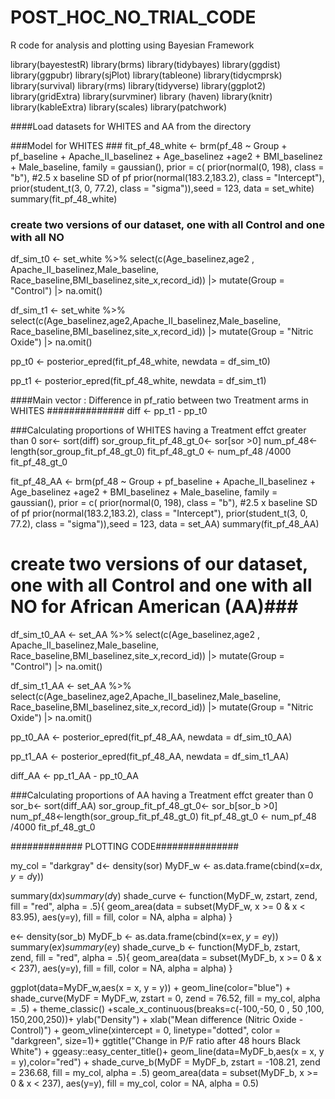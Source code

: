 # POST_HOC_NO_TRIAL_CODE
R code for analysis and plotting using Bayesian Framework


library(bayestestR)
library(brms)
library(tidybayes)
library(ggdist)
library(ggpubr)
library(sjPlot)
library(tableone)
library(tidycmprsk)
library(survival)
library(rms)
library(tidyverse)
library(ggplot2)
library(gridExtra)
library(survminer)
library (haven)
library(knitr)
library(kableExtra)
library(scales)
library(patchwork)

####Load datasets for WHITES and AA from the directory


###Model for WHITES ###
fit_pf_48_white <- brm(pf_48 ~  Group  + pf_baseline + Apache_II_baselinez + Age_baselinez +age2
                       + BMI_baselinez + Male_baseline, 
                       family = gaussian(),
                       prior = c(
                         prior(normal(0, 198), class = "b"), #2.5 x baseline  SD of pf
                         prior(normal(183.2,183.2), class = "Intercept"),
                         prior(student_t(3, 0, 77.2), class = "sigma")),seed = 123,
                       data = set_white)
summary(fit_pf_48_white)



### create two versions of our dataset, one with all Control and one with all NO ###
df_sim_t0 <- set_white %>% select(c(Age_baselinez,age2 , Apache_II_baselinez,Male_baseline,
                                    Race_baseline,BMI_baselinez,site_x,record_id)) |>
  mutate(Group = "Control") |> na.omit()

df_sim_t1 <- set_white %>% select(c(Age_baselinez,age2,Apache_II_baselinez,Male_baseline,
                                    Race_baseline,BMI_baselinez,site_x,record_id)) |>
  mutate(Group = "Nitric Oxide") |> na.omit()



pp_t0 <- posterior_epred(fit_pf_48_white, newdata = df_sim_t0)

pp_t1 <- posterior_epred(fit_pf_48_white, newdata = df_sim_t1)

####Main vector : Difference in pf_ratio between two Treatment arms in WHITES ##############
diff <- pp_t1 - pp_t0

###Calculating proportions of WHITES having a Treatment effct greater than 0
sor<- sort(diff)
sor_group_fit_pf_48_gt_0<- sor[sor >0]
num_pf_48<-length(sor_group_fit_pf_48_gt_0)
fit_pf_48_gt_0 <- num_pf_48 /4000
fit_pf_48_gt_0




fit_pf_48_AA <- brm(pf_48 ~  Group  + pf_baseline + Apache_II_baselinez + Age_baselinez +age2
                       + BMI_baselinez + Male_baseline, 
                       family = gaussian(),
                       prior = c(
                         prior(normal(0, 198), class = "b"), #2.5 x baseline  SD of pf
                         prior(normal(183.2,183.2), class = "Intercept"),
                         prior(student_t(3, 0, 77.2), class = "sigma")),seed = 123,
                       data = set_AA)
summary(fit_pf_48_AA)



# create two versions of our dataset, one with all Control and one with all NO for African American (AA)###
df_sim_t0_AA <- set_AA %>% select(c(Age_baselinez,age2 , Apache_II_baselinez,Male_baseline,
                                    Race_baseline,BMI_baselinez,site_x,record_id)) |>
  mutate(Group = "Control") |> na.omit()

df_sim_t1_AA <- set_AA %>% select(c(Age_baselinez,age2,Apache_II_baselinez,Male_baseline,
                                    Race_baseline,BMI_baselinez,site_x,record_id)) |>
  mutate(Group = "Nitric Oxide") |> na.omit()


pp_t0_AA <- posterior_epred(fit_pf_48_AA, newdata = df_sim_t0_AA)

pp_t1_AA <- posterior_epred(fit_pf_48_AA, newdata = df_sim_t1_AA)

diff_AA <- pp_t1_AA - pp_t0_AA



###Calculating proportions of AA having a Treatment effct greater than 0
sor_b<- sort(diff_AA)
sor_group_fit_pf_48_gt_0<- sor_b[sor_b >0]
num_pf_48<-length(sor_group_fit_pf_48_gt_0)
fit_pf_48_gt_0 <- num_pf_48 /4000
fit_pf_48_gt_0









############# PLOTTING CODE###############

my_col = "darkgray"
d<- density(sor)
MyDF_w <- as.data.frame(cbind(x=d$x,y=d$y))

summary(d$x)
summary(d$y)
shade_curve <- function(MyDF_w, zstart, zend, fill = "red", alpha = .5){
  geom_area(data = subset(MyDF_w, x >= 0
                          & x < 83.95),
            aes(y=y), fill = fill, color = NA, alpha = alpha)
}


e<- density(sor_b)
MyDF_b <- as.data.frame(cbind(x=e$x,y=e$y))
summary(e$x)
summary(e$y)
shade_curve_b <- function(MyDF_b, zstart, zend, fill = "red", alpha = .5){
  geom_area(data = subset(MyDF_b, x >= 0
                          & x < 237),
            aes(y=y), fill = fill, color = NA, alpha = alpha)
}




ggplot(data=MyDF_w,aes(x = x, y = y)) + geom_line(color="blue") +
  shade_curve(MyDF = MyDF_w, zstart = 0, zend = 76.52, fill = my_col, alpha = .5) +
  theme_classic() +scale_x_continuous(breaks=c(-100,-50, 0 , 50 ,100, 150,200,250))+
  ylab("Density") + xlab("Mean difference (Nitric Oxide - Control)") +
  geom_vline(xintercept = 0, linetype="dotted", 
             color = "darkgreen", size=1)+ ggtitle("Change in P/F ratio after 48 hours Black White") + ggeasy::easy_center_title()+
  geom_line(data=MyDF_b,aes(x = x, y = y),color="red") +
  shade_curve_b(MyDF = MyDF_b, zstart = -108.21, zend = 236.68, fill = my_col, alpha = .5)
geom_area(data = subset(MyDF_b, x >= 0
                        & x < 237),
          aes(y=y), fill = my_col, color = NA, alpha = 0.5)






